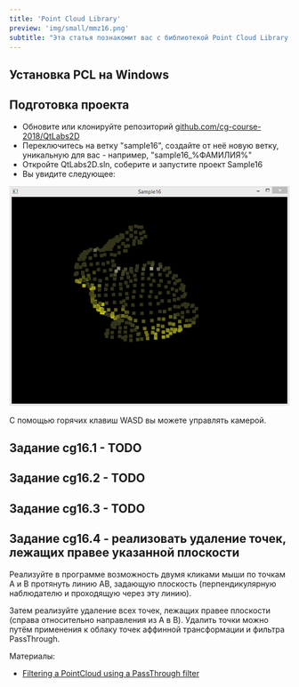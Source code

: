 ```yaml
---
title: 'Point Cloud Library'
preview: 'img/small/mmz16.png'
subtitle: "Эта статья познакомит вас с библиотекой Point Cloud Library (pointclouds.org), позволяющей создавать, загружать, обрабатывать, сохранять и визуализировать облаков точек, получаемые с помощью 3D сканеров, медицинского оборудования, сенсоров в робототехнике и из других источников"
---
```


## Установка PCL на Windows

## Подготовка проекта

* Обновите или клонируйте репозиторий [github.com/cg-course-2018/QtLabs2D](https://github.com/cg-course-2018/QtLabs2D)
* Переключитесь на ветку "sample16", создайте от неё новую ветку, уникальную для вас - например, "sample16_%ФАМИЛИЯ%"
* Откройте QtLabs2D.sln, соберите и запустите проект Sample16
* Вы увидите следующее:

![Скриншот](img/normal/mmz16.png)

С помощью горячих клавиш WASD вы можете управлять камерой.

## Задание cg16.1 - TODO

## Задание cg16.2 - TODO

## Задание cg16.3 - TODO

## Задание cg16.4 - реализовать удаление точек, лежащих правее указанной плоскости

Реализуйте в программе возможность двумя кликами мыши по точкам A и B протянуть линию AB, задающую плоскость (перпендикулярную наблюдателю и проходящую через эту линию).

Затем реализуйте удаление всех точек, лежащих правее плоскости (справа относительно направления из A в B). Удалить точки можно путём применения к облаку точек аффинной трансформации и фильтра PassThrough.

Материалы:

* [Filtering a PointCloud using a PassThrough filter](http://pointclouds.org/documentation/tutorials/passthrough.php#passthrough)
